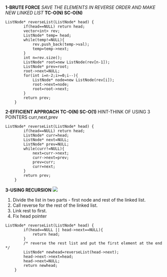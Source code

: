 **1-BRUTE FORCE**
*SAVE THE ELEMENTS IN REVERSE ORDER AND MAKE NEW LINKED LIST*
**TC-O(N)  SC-O(N)**
```
ListNode* reverseList(ListNode* head) {
        if(head==NULL) return head;
        vector<int> rev;
        ListNode* temp= head;
        while(temp!=NULL){
            rev.push_back(temp->val);
            temp=temp->next;
        }
        int n=rev.size();
        ListNode* root=new ListNode(rev[n-1]);
        ListNode* prev=root;
        root->next=NULL;
        for(int i=n-2;i>=0;i--){
            ListNode* node=new ListNode(rev[i]);
            root->next=node;
            root=root->next;
        }
        return prev;
    }
```

**2-EFFICIENT APPROACH**
**TC-O(N)  SC-O(1)**
HINT-THINK OF USING 3 POINTERS 
curr,next,prev

```
ListNode* reverseList(ListNode* head) {
        if(head==NULL) return head;
        ListNode* curr=head;
        ListNode* next=NULL;
        ListNode* prev=NULL;
        while(curr!=NULL){
            next=curr->next;
            curr->next=prev;
            prev=curr;
            curr=next;
        }
        return prev;
    }
```

**3-USING RECURSION**
![](https://media.geeksforgeeks.org/wp-content/cdn-uploads/2009/07/Linked-List-Rverse.gifhttp://)
 1) Divide the list in two parts - first node and 
      rest of the linked list.
 2) Call reverse for the rest of the linked list.
 3) Link rest to first.
 4) Fix head pointer
```
ListNode* reverseList(ListNode* head) {
        if(head==NULL || head->next==NULL){
            return head;
        }
        /* reverse the rest list and put the first element at the end */
        ListNode* newhead=reverseList(head->next); 
        head->next->next=head;
        head->next=NULL;
        return newhead;
    }
```
